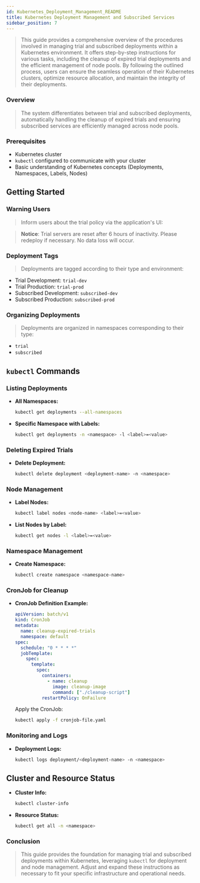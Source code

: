 ```yaml
---
id: Kubernetes_Deployment_Management_README
title: Kubernetes Deployment Management and Subscribed Services
sidebar_position: 7
---
```


> This guide provides a comprehensive overview of the procedures involved in managing trial and subscribed deployments within a Kubernetes environment. It offers step-by-step instructions for various tasks, including the cleanup of expired trial deployments and the efficient management of node pools. By following the outlined process, users can ensure the seamless operation of their Kubernetes clusters, optimize resource allocation, and maintain the integrity of their deployments.

### Overview

> The system differentiates between trial and subscribed deployments, automatically handling the cleanup of expired trials and ensuring subscribed services are efficiently managed across node pools.

### Prerequisites

- Kubernetes cluster
- `kubectl` configured to communicate with your cluster
- Basic understanding of Kubernetes concepts (Deployments, Namespaces, Labels, Nodes)

## Getting Started

### Warning Users

> Inform users about the trial policy via the application's UI:

> **Notice**: Trial servers are reset after 6 hours of inactivity. Please redeploy if necessary. No data loss will occur. 

### Deployment Tags

> Deployments are tagged according to their type and environment:

- Trial Development: `trial-dev`
- Trial Production: `trial-prod`
- Subscribed Development: `subscribed-dev`
- Subscribed Production: `subscribed-prod`

### Organizing Deployments

> Deployments are organized in namespaces corresponding to their type:

- `trial`
- `subscribed`

## `kubectl` Commands

### Listing Deployments

- **All Namespaces:**

  ```bash
  kubectl get deployments --all-namespaces
  ```

- **Specific Namespace with Labels:**
  ```bash
  kubectl get deployments -n <namespace> -l <label>=<value>
  ```

### Deleting Expired Trials

- **Delete Deployment:**
  ```bash
  kubectl delete deployment <deployment-name> -n <namespace>
  ```

### Node Management

- **Label Nodes:**

  ```bash
  kubectl label nodes <node-name> <label>=<value>
  ```

- **List Nodes by Label:**
  ```bash
  kubectl get nodes -l <label>=<value>
  ```

### Namespace Management

- **Create Namespace:**
  ```bash
  kubectl create namespace <namespace-name>
  ```

### CronJob for Cleanup

- **CronJob Definition Example:**

  ```yaml
  apiVersion: batch/v1
  kind: CronJob
  metadata:
    name: cleanup-expired-trials
    namespace: default
  spec:
    schedule: "0 * * * *"
    jobTemplate:
      spec:
        template:
          spec:
            containers:
              - name: cleanup
                image: cleanup-image
                command: ["./cleanup-script"]
            restartPolicy: OnFailure
  ```

  Apply the CronJob:

  ```bash
  kubectl apply -f cronjob-file.yaml
  ```

### Monitoring and Logs

- **Deployment Logs:**
  ```bash
  kubectl logs deployment/<deployment-name> -n <namespace>
  ```

## Cluster and Resource Status

- **Cluster Info:**

  ```bash
  kubectl cluster-info
  ```

- **Resource Status:**
  ```bash
  kubectl get all -n <namespace>
  ```

### Conclusion

> This guide provides the foundation for managing trial and subscribed deployments within Kubernetes, leveraging `kubectl` for deployment and node management. Adjust and expand these instructions as necessary to fit your specific infrastructure and operational needs.

